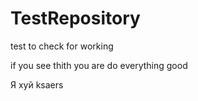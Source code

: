 # TestRepository
test to check for working

if you see thith you are do everything good

Я хуй ksaers
